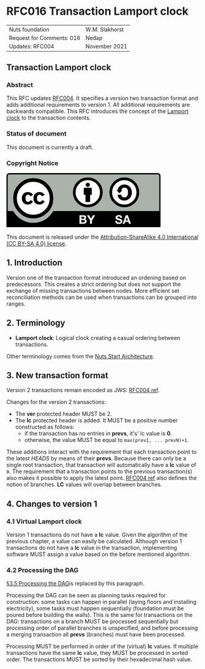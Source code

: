 # RFC016 Transaction Lamport clock

|  |  |
| :--- | :--- |
| Nuts foundation | W.M. Slakhorst |
| Request for Comments: 016 | Nedap |
| Updates: RFC004 | November 2021 |

## Transaction Lamport clock

### Abstract

This RFC updates [RFC004](rfc004-verifiable-transactional-graph.md). It specifies a version two transaction format and adds additional requirements to version 1.
All additional requirements are backwards compatible. This RFC introduces the concept of the [Lamport clock](https://en.wikipedia.org/wiki/Lamport_timestamp) to the transaction contents.

### Status of document

This document is currently a draft.

### Copyright Notice

![](../.gitbook/assets/license.png)

This document is released under the [Attribution-ShareAlike 4.0 International \(CC BY-SA 4.0\) license](https://creativecommons.org/licenses/by-sa/4.0/).

## 1.  Introduction

Version one of the transaction format introduced an ordening based on predecessors. This creates a strict ordering but does not support the exchange of missing transactions between nodes.
More efficient set reconciliation methods can be used when transactions can be grouped into ranges. 

## 2. Terminology

* **Lamport clock**: Logical clock creating a casual ordering between transactions.

Other terminology comes from the [Nuts Start Architecture](rfc001-nuts-start-architecture.md#nuts-start-architecture).

## 3. New transaction format

Version 2 transactions remain encoded as JWS: [RFC004 ref](rfc004-verifiable-transactional-graph.md#3-transaction-format).

Changes for the version 2 transactions:

* The **ver** protected header MUST be 2.
* The **lc** protected header is added. It MUST be a positive number constructed as follows:
  * if the transaction has no entries in **prevs**, it's' lc value is **0**.
  * otherwise, the value MUST be equal to `max(prev1, ... prevN)+1`.

These additions interact with the requirement that each transaction point to the latest *HEADS* by means of their **prevs**. 
Because there can only be a single root transaction, that transaction will automatically have a **lc** value of `0`.
The requirement that a transaction points to the previous transaction(s) also makes it possible to apply the latest point.
[RFC004 ref](rfc004-verifiable-transactional-graph.md#3-transaction-format) also defines the notion of branches. 
**LC** values will overlap between branches.

## 4. Changes to version 1

### 4.1 Virtual Lamport clock

Version 1 transactions do not have a **lc** value. Given the algorithm of the previous chapter, a value can easily be calculated.
Although version 1 transactions do not have a **lc** value in the transaction, implementing software MUST assign a value based on the before mentioned algorithm.

### 4.2 Processing the DAG

[§3.5 Processing the DAG](rfc004-verifiable-transactional-graph.md#35-processing-the-dag)is replaced by this paragraph.

Processing the DAG can be seen as planning tasks required for construction: some tasks can happen in parallel \(laying floors and installing electricity\), some tasks must happen sequentially \(foundation must be poured before building the walls\). This is the same for transactions on the DAG: transactions on a branch MUST be processed sequentially but processing order of parallel branches is unspecified, and before processing a merging transaction all **prevs** \(branches\) must have been processed.

Processing MUST be performed in order of the (virtual) **lc** values. 
If multiple transactions have the same **lc** value, they MUST be processed in sorted order.
The transactions MUST be sorted by their hexadecimal hash value.
